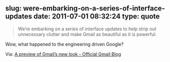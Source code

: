 slug: were-embarking-on-a-series-of-interface-updates
date: 2011-07-01 08:32:24
type: quote
---

> We’re embarking on a series of interface updates to help strip out unnecessary clutter and make Gmail as beautiful as it is powerful.

Wow, what happened to the engineering driven Google?

 Via: [A preview of Gmail’s new look - Official Gmail Blog](http://gmailblog.blogspot.com/2011/06/preview-of-gmails-new-look.html?utm_source=twitter)
